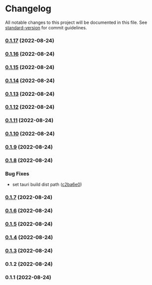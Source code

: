 # Changelog

All notable changes to this project will be documented in this file. See [standard-version](https://github.com/conventional-changelog/standard-version) for commit guidelines.

### [0.1.17](https://github.com/Galitan-dev/Typino/compare/v0.1.16...v0.1.17) (2022-08-24)

### [0.1.16](https://github.com/Galitan-dev/Typino/compare/v0.1.15...v0.1.16) (2022-08-24)

### [0.1.15](https://github.com/Galitan-dev/Typino/compare/v0.1.14...v0.1.15) (2022-08-24)

### [0.1.14](https://github.com/Galitan-dev/Typino/compare/v0.1.13...v0.1.14) (2022-08-24)

### [0.1.13](https://github.com/Galitan-dev/Typino/compare/v0.1.12...v0.1.13) (2022-08-24)

### [0.1.12](https://github.com/Galitan-dev/Typino/compare/v0.1.11...v0.1.12) (2022-08-24)

### [0.1.11](https://github.com/Galitan-dev/Typino/compare/v0.1.10...v0.1.11) (2022-08-24)

### [0.1.10](https://github.com/Galitan-dev/Typino/compare/v0.1.9...v0.1.10) (2022-08-24)

### [0.1.9](https://github.com/Galitan-dev/Typino/compare/v0.1.8...v0.1.9) (2022-08-24)

### [0.1.8](https://github.com/Galitan-dev/Typino/compare/v0.1.7...v0.1.8) (2022-08-24)


### Bug Fixes

* set tauri build dist path ([c2ba6e0](https://github.com/Galitan-dev/Typino/commit/c2ba6e074fa47b2e6ea1613a108dd1c0227a1d30))

### [0.1.7](https://github.com/Galitan-dev/Typino/compare/v0.1.6...v0.1.7) (2022-08-24)

### [0.1.6](https://github.com/Galitan-dev/Typino/compare/v0.1.5...v0.1.6) (2022-08-24)

### [0.1.5](https://github.com/Galitan-dev/Typino/compare/v0.1.4...v0.1.5) (2022-08-24)

### [0.1.4](https://github.com/Galitan-dev/Typino/compare/v0.1.3...v0.1.4) (2022-08-24)

### [0.1.3](https://github.com/Galitan-dev/Typino/compare/v0.1.2...v0.1.3) (2022-08-24)

### 0.1.2 (2022-08-24)

### 0.1.1 (2022-08-24)
